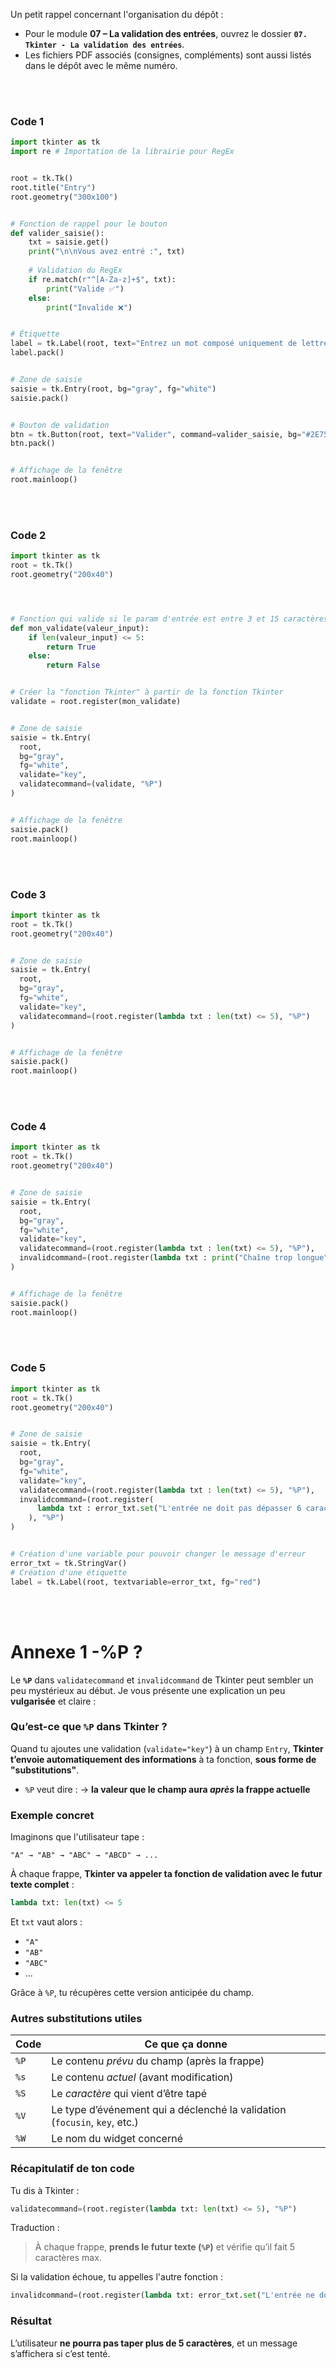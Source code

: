 Un petit rappel concernant l'organisation du dépôt :

* Pour le module **07 – La validation des entrées**, ouvrez le dossier **`07. Tkinter - La validation des entrées`**.
* Les fichiers PDF associés (consignes, compléments) sont aussi listés dans le dépôt avec le même numéro.




<br/>
<br/>

###  Code 1

```python
import tkinter as tk
import re # Importation de la librairie pour RegEx


root = tk.Tk()
root.title("Entry")
root.geometry("300x100")


# Fonction de rappel pour le bouton
def valider_saisie():
    txt = saisie.get()
    print("\n\nVous avez entré :", txt)
    
    # Validation du RegEx
    if re.match(r"^[A-Za-z]+$", txt):
        print("Valide ✅")
    else:
        print("Invalide ❌")


# Étiquette
label = tk.Label(root, text="Entrez un mot composé uniquement de lettres :")
label.pack()


# Zone de saisie
saisie = tk.Entry(root, bg="gray", fg="white")
saisie.pack()


# Bouton de validation
btn = tk.Button(root, text="Valider", command=valider_saisie, bg="#2E75FF", fg="white")
btn.pack()


# Affichage de la fenêtre
root.mainloop()

```

<br/>
<br/>

###  Code 2

```python
import tkinter as tk
root = tk.Tk()
root.geometry("200x40")




# Fonction qui valide si le param d'entrée est entre 3 et 15 caractères
def mon_validate(valeur_input):
    if len(valeur_input) <= 5:
        return True
    else:
        return False


# Créer la "fonction Tkinter" à partir de la fonction Tkinter
validate = root.register(mon_validate)


# Zone de saisie
saisie = tk.Entry(
  root,
  bg="gray",
  fg="white",
  validate="key",
  validatecommand=(validate, "%P")
)


# Affichage de la fenêtre
saisie.pack()
root.mainloop()
```


<br/>
<br/>

###  Code 3

```python
import tkinter as tk
root = tk.Tk()
root.geometry("200x40")


# Zone de saisie
saisie = tk.Entry(
  root,
  bg="gray",
  fg="white",
  validate="key",
  validatecommand=(root.register(lambda txt : len(txt) <= 5), "%P")
)


# Affichage de la fenêtre
saisie.pack()
root.mainloop()
```


<br/>
<br/>

###  Code 4

```python
import tkinter as tk
root = tk.Tk()
root.geometry("200x40")


# Zone de saisie
saisie = tk.Entry(
  root,
  bg="gray",
  fg="white",
  validate="key",
  validatecommand=(root.register(lambda txt : len(txt) <= 5), "%P"),
  invalidcommand=(root.register(lambda txt : print("Chaîne trop longue")), "%P")
)


# Affichage de la fenêtre
saisie.pack()
root.mainloop()
```


<br/>
<br/>

###  Code 5

```python
import tkinter as tk
root = tk.Tk()
root.geometry("200x40")


# Zone de saisie
saisie = tk.Entry(
  root,
  bg="gray",
  fg="white",
  validate="key",
  validatecommand=(root.register(lambda txt : len(txt) <= 5), "%P"),
  invalidcommand=(root.register(
      lambda txt : error_txt.set("L'entrée ne doit pas dépasser 6 caractères.")
    ), "%P")
)


# Création d'une variable pour pouvoir changer le message d'erreur
error_txt = tk.StringVar()
# Création d'une étiquette
label = tk.Label(root, textvariable=error_txt, fg="red")
```

<br/>
<br/>

# Annexe 1 -%P ?


Le **`%P`** dans `validatecommand` et `invalidcommand` de Tkinter peut sembler un peu mystérieux au début. Je vous présente une explication un peu **vulgarisée** et claire :



###  Qu’est-ce que `%P` dans Tkinter ?

Quand tu ajoutes une validation (`validate="key"`) à un champ `Entry`, **Tkinter t’envoie automatiquement des informations** à ta fonction, **sous forme de "substitutions"**.

* `%P` veut dire :
  → **la valeur que le champ aura *après* la frappe actuelle**



###  Exemple concret

Imaginons que l'utilisateur tape :

```
"A" → "AB" → "ABC" → "ABCD" → ...
```

À chaque frappe, **Tkinter va appeler ta fonction de validation avec le futur texte complet** :

```python
lambda txt: len(txt) <= 5
```

Et `txt` vaut alors :

* `"A"`
* `"AB"`
* `"ABC"`
* ...

Grâce à `%P`, tu récupères cette version anticipée du champ.



###  Autres substitutions utiles

| Code | Ce que ça donne                                                            |
| ---- | -------------------------------------------------------------------------- |
| `%P` | Le contenu *prévu* du champ (après la frappe)                              |
| `%s` | Le contenu *actuel* (avant modification)                                   |
| `%S` | Le *caractère* qui vient d’être tapé                                       |
| `%V` | Le type d’événement qui a déclenché la validation (`focusin`, `key`, etc.) |
| `%W` | Le nom du widget concerné                                                  |



###  Récapitulatif de ton code

Tu dis à Tkinter :

```python
validatecommand=(root.register(lambda txt: len(txt) <= 5), "%P")
```

Traduction :

> À chaque frappe, **prends le futur texte (`%P`)** et vérifie qu’il fait 5 caractères max.

Si la validation échoue, tu appelles l'autre fonction :

```python
invalidcommand=(root.register(lambda txt: error_txt.set("L'entrée ne doit pas dépasser 6 caractères.")), "%P")
```



###  Résultat

L’utilisateur **ne pourra pas taper plus de 5 caractères**, et un message s’affichera si c’est tenté.




